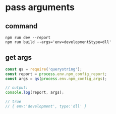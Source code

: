 # pass arguments

## command

```shell
npm run dev --report
npm run build --args='env=development&type=dll'
```

## get args

```js
const qs = require('querystring');
const report = process.env.npm_config_report;
const args = qs(process.env.npm_config_args);

// output:
console.log(report, args);

// true
// { env:'development', type:'dll' }
```
